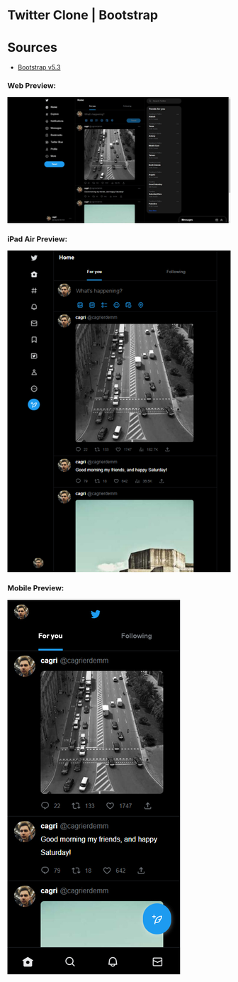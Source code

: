 #  Twitter Clone | Bootstrap

# Sources
 - [Bootstrap v5.3](https://getbootstrap.com/)

### Web Preview:

![Preview](assets/preview1.jpg)

### iPad Air Preview:

![Preview](assets/preview2.jpg)


### Mobile Preview:

![Preview](assets/preview3.jpg)


 
